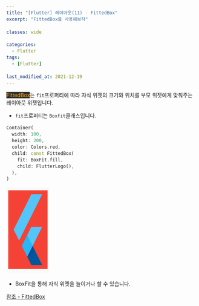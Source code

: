 ```yaml
---
title: "[Flutter] 레이아웃(11) - FittedBox"
excerpt: "FittedBox를 사용해보자"

classes: wide

categories:
  - Flutter
tags:
  - [Flutter]

last_modified_at: 2021-12-19
---
```


<mark style="background-color: #2e2e2e; color: orange;">FittedBox</mark>는 `fit`프로퍼티에 따라 자식 위젯의 크기와 위치를 부모 위젯에게 맞춰주는 레이아웃 위젯입니다.

* `fit`프로퍼티는 `Boxfit`클래스입니다.

```dart
Container(
  width: 100,
  height: 200,
  color: Colors.red,
  child: const FittedBox(
    fit: BoxFit.fill,
    child: FlutterLogo(),
  ),
)
```

![fittedbox](/images/flutter-image/fittedBox.png)

* BoxFit을 통해 자식 위젯을 늘이거나 할 수 있습니다.

[참조 - FittedBox](https://api.flutter.dev/flutter/widgets/FittedBox-class.html)